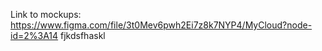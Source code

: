 Link to mockups: https://www.figma.com/file/3t0Mev6pwh2Ei7z8k7NYP4/MyCloud?node-id=2%3A14
fjkdsfhaskl